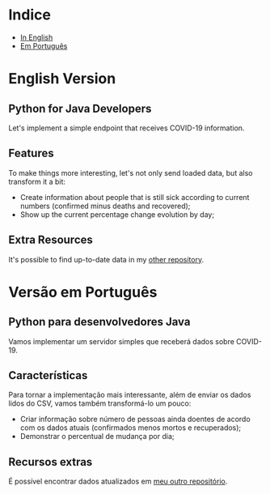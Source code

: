 # Indice

- [In English](#english-version)
- [Em Português](#versão-em-português)


# English Version

## Python for Java Developers

Let's implement a simple endpoint that receives COVID-19 information.

## Features

To make things more interesting, let's not only send loaded data, but also transform it a bit:
- Create information about people that is still sick according to current numbers (confirmed minus deaths and recovered);
- Show up the current percentage change evolution by day;

## Extra Resources

It's possible to find up-to-date data in my [other repository](https://github.com/jjbeto/talkPy4JavaDevResources).


# Versão em Português

## Python para desenvolvedores Java

Vamos implementar um servidor simples que receberá dados sobre COVID-19.

## Características

Para tornar a implementação mais interessante, além de enviar os dados lidos do CSV, vamos também transformá-lo um pouco:
- Criar informação sobre número de pessoas ainda doentes de acordo com os dados atuais (confirmados menos mortos e recuperados);
- Demonstrar o percentual de mudança por dia;

## Recursos extras

É possível encontrar dados atualizados em [meu outro repositório](https://github.com/jjbeto/talkPy4JavaDevResources).
